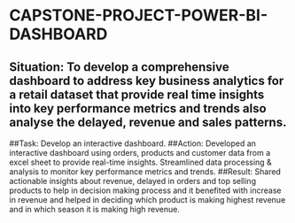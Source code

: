 # CAPSTONE-PROJECT-POWER-BI-DASHBOARD
## Situation: To develop a comprehensive dashboard to address key business analytics for a retail dataset that provide real time insights into key performance metrics and trends also analyse the delayed, revenue and sales patterns.
##Task: Develop an interactive dashboard.
##Action: Developed an interactive dashboard using orders, products and customer data from a excel sheet to provide real-time insights. Streamlined data processing & analysis to monitor key performance metrics and trends.
##Result: Shared actionable insights about revenue, delayed in orders and top selling products to help in decision making process and it benefited with increase in revenue and helped in deciding which product is making highest revenue and in which season it is making high revenue.

